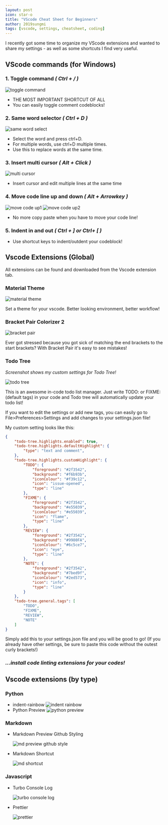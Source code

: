 ```yaml
---
layout: post
icon: star-o
title: "VScode Cheat Sheet for Beginners"
author: 2019sungmi
tags: [vscode, settings, cheatsheet, coding]
---
```


I recently got some time to organize my VScode extensions and wanted to share my settings - as well as some shortcuts I find very useful.

## VScode commands (for Windows)

### 1. **Toggle command _( Ctrl + / )_**

![toggle command](/img/blog/vscode/vscode_short_comment.png)

- THE MOST IMPORTANT SHORTCUT OF ALL
- You can easily toggle comment codeblocks!

### 2. **Same word selector _( Ctrl + D )_**

![same word select](/img/blog/vscode/vscode_short_same.png)

- Select the word and press ctrl+D.
- For multiple words, use ctrl+D multiple times.
- Use this to replace words at the same time.

### 3. **Insert multi cursor _( Alt + Click )_**

![multi cursor](/img/blog/vscode/vscode_short_mulitcursor.png)

- Insert cursor and edit multiple lines at the same time

### 4. **Move code line up and down _( Alt + Arrowkey )_**

![move code up1](/img/blog/vscode/vscode_short_move1.png)
![move code up2](/img/blog/vscode/vscode_short_move2.png)

- No more copy paste when you have to move your code line!

### 5. **Indent in and out _( Ctrl + ] or Ctrl+ [ )_**

- Use shortcut keys to indent/outdent your codeblock!

## Vscode Extensions (Global)

All extensions can be found and downloaded from the Vscode extension tab.

### Material Theme

![material theme](/img/blog/vscode/vscode_ext_materialtheme.png)

Set a theme for your vscode.
Better looking environment, better workflow!

### Bracket Pair Colorizer 2

![bracket pair](/img/blog/vscode/vscode_ext_bracket.png)

Ever got stressed because you got sick of matching the end brackets to the start brackets?
With Bracket Pair it's easy to see mistakes!

### Todo Tree

_Screenshot shows my custom settings for Todo Tree!_

![todo tree](/img/blog/vscode/vscode_ext_todotree.png)

This is an awesome in-code todo list manager. Just write TODO: or FIXME: (default tags) in your code and Todo tree will automatically update your todo list!

If you want to edit the settings or add new tags, you can easily go to File>Preferences>Settings and add changes to your settings.json file!

My custom setting looks like this:

```JSON
{
    "todo-tree.highlights.enabled": true,
    "todo-tree.highlights.defaultHighlight": {
        "type": "text and comment",
    },
    "todo-tree.highlights.customHighlight": {
        "TODO": {
            "foreground": "#2f3542",
            "background": "#f6b93b",
            "iconColour": "#f39c12",
            "icon": "issue-opened",
            "type": "line"
        },
        "FIXME": {
            "foreground": "#2f3542",
            "background": "#e55039",
            "iconColour": "#e55039",
            "icon": "flame",
            "type": "line"
        },
        "REVIEW": {
            "foreground": "#2f3542",
            "background": "#9980FA",
            "iconColour": "#6c5ce7",
            "icon": "eye",
            "type": "line"
        },
        "NOTE": {
            "foreground": "#2f3542",
            "background": "#7bed9f",
            "iconColour": "#2ed573",
            "icon": "info",
            "type": "line"
        }
    },
    "todo-tree.general.tags": [
        "TODO",
        "FIXME",
        "REVIEW",
        "NOTE"
    ]
}
```

Simply add this to your settings.json file and you will be good to go! (If you already have other settings, be sure to paste this code without the outest curly brackets!)

### _...install code linting extensions for your codes!_

## Vscode extensions (by type)

### Python

- indent-rainbow
  ![indent rainbow](/img/blog/vscode/vscode_ext_indet.png)
- Python Preview
  ![python preview](/img/blog/vscode/vscode_ext_pyprev.png)

### Markdown

- Markdown Preview Github Styling
  
  ![md preview github style](/img/blog/vscode/vscode_ext_md-git.png)
- Markdown Shortcut
  
  ![md shortcut ](/img/blog/vscode/vscode_ext_mdshort.png)

### Javascript

- Turbo Console Log
  
  ![turbo console log](/img/blog/vscode/vscode_ext_jsturbo.png)
- Prettier
  
  ![prettier](/img/blog/vscode/vscode_ext_prettier.png)
